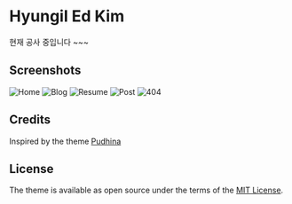# Hyungil Ed Kim
현재 공사 중입니다 ~~~





## Screenshots

![Home](https://raw.githubusercontent.com/Knhash/Pudhina/master/screenshots/home.png?raw=true "Home") 
![Blog](https://raw.githubusercontent.com/Knhash/Pudhina/master/screenshots/blog.png?raw=true "Blog") 
![Resume](https://raw.githubusercontent.com/Knhash/Pudhina/master/screenshots/resume.png?raw=true "Resume") 
![Post](https://raw.githubusercontent.com/Knhash/Pudhina/master/screenshots/post.png?raw=true "Post") 
![404](https://raw.githubusercontent.com/Knhash/Pudhina/master/screenshots/404.png?raw=true "404") 

## Credits
Inspired by the theme [Pudhina](https://github.com/knhash/Pudhina)

## License
The theme is available as open source under the terms of the [MIT License](http://opensource.org/licenses/MIT).
